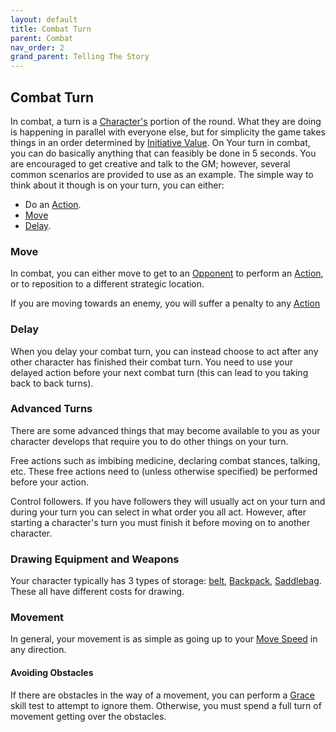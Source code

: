 ```yaml
---
layout: default
title: Combat Turn
parent: Combat
nav_order: 2
grand_parent: Telling The Story
---
```


## Combat Turn
In combat, a turn is a [Character's](#Character) portion of the round. What they are doing is happening in parallel with everyone else, but for simplicity the game takes things in an order determined by [Initiative Value](Combat#Initiative%20Value). On Your turn in combat, you can do basically anything that can feasibly be done in 5 seconds. You are encouraged to get creative and talk to the GM; however, several common scenarios are provided to use as an example. The simple way to think about it though is on your turn, you can either:
- Do an [Action](Terminology#Action).
- [Move](#Move)
- [Delay](#Delay).

### Move
In combat, you can either move to get to an [Opponent](Terminology#Opponent) to perform an [Action](Terminology#Action), or to reposition to a different strategic location.

If you are moving towards an enemy, you will suffer a penalty to any [Action](Terminology#Action)



### Delay
When you delay your combat turn, you can instead choose to act after any other character has finished their combat turn. You need to use your delayed action before your next combat turn (this can lead to you taking back to back turns).

### Advanced Turns
There are some advanced things that may become available to you as your character develops that require you to do other things on your turn.

Free actions such as imbibing medicine, declaring combat stances, talking, etc. These free actions need to (unless otherwise specified) be performed before your action.

Control followers. If you have followers they will usually act on your turn and during your turn you can select in what order you all act. However, after starting a character's turn you must finish it before moving on to another character.

### Drawing Equipment and Weapons
Your character typically has 3 types of storage: [belt](Storage#Belt), [Backpack](Storage#Backpack), [Saddlebag](Storage#Saddlebag). These all have different costs for drawing.

### Movement
In general, your movement is as simple as going up to your [Move Speed](Stats#Move%20Speed) in any direction. 

#### Avoiding Obstacles
If there are obstacles in the way of a movement, you can perform a [Grace](Agility#Grace) skill test to attempt to ignore them. Otherwise, you must spend a full turn of movement getting over the obstacles.